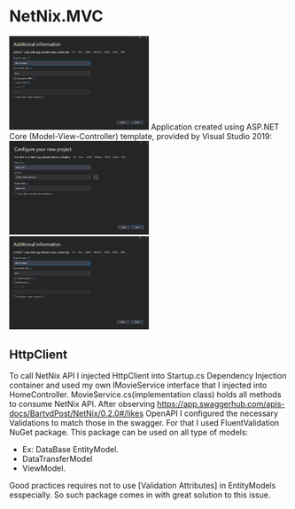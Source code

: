 # NetNix.MVC
<img src="pic2.png" width="50%">
Application created using ASP.NET Core (Model-View-Controller) template, provided by Visual Studio 2019:

<img src="pic1.png" width="50%">
<img src="pic2.png" width="50%">

## HttpClient
To call NetNix API I injected HttpClient into Startup.cs Dependency Injection container and used my own IMovieService interface that I injected into HomeController.
MovieService.cs(implementation class) holds all methods to consume NetNix API. After observing https://app.swaggerhub.com/apis-docs/BartvdPost/NetNix/0.2.0#/likes OpenAPI I configured the necessary Validations to match those in the swagger. For that I used FluentValidation NuGet package. This package can be used on all type of models: 
- Ex: DataBase EntityModel.
- DataTransferModel 
- ViewModel. 


Good practices requires not to use [Validation Attributes] in EntityModels esspecially. So such package comes in with great solution to this issue.

